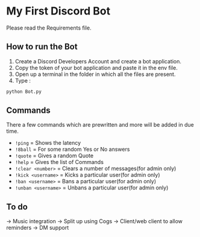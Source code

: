 # My First Discord Bot

Please read the Requirements file.

## How to run the Bot

1. Create a Discord Developers Account and create a bot application.
2. Copy the token of your bot application and paste it in the env file.
3. Open up a terminal in the folder in which all the files are present.
4. Type :
```bash
python Bot.py
```
## Commands

There a few commands which are prewritten and more will be added in due time.

* `!ping` = Shows the latency
* `!8ball` = For some random Yes or No answers
* `!quote` = Gives a random Quote
* `!help` = Gives the list of Commands
* `!clear <number>` = Clears a number of messages(for admin only)
* `!kick <username>` = Kicks a particular user(for admin only)
* `!ban <username>` = Bans a particular user(for admin only)
* `!unban <username>` = Unbans a particular user(for admin only)

## To do
-> Music integration
-> Split up using Cogs
-> Client/web client to allow reminders
-> DM support
